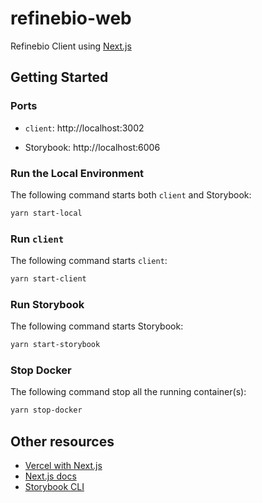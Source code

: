 # refinebio-web

Refinebio Client using [Next.js](https://nextjs.org/)

## Getting Started

### Ports

- `client`: http://localhost:3002

- Storybook: http://localhost:6006

### Run the Local Environment

The following command starts both `client` and Storybook:

```bash
yarn start-local
```

### Run `client`

The following command starts `client`:

```bash
yarn start-client
```

### Run Storybook

The following command starts Storybook:

```bash
yarn start-storybook
```

### Stop Docker

The following command stop all the running container(s):

```bash
yarn stop-docker
```

## Other resources

- [Vercel with Next.js](https://vercel.com/solutions/nextjs)
- [Next.js docs](https://nextjs.org/docs)
- [Storybook CLI](https://storybook.js.org/docs/react/api/cli-options)
